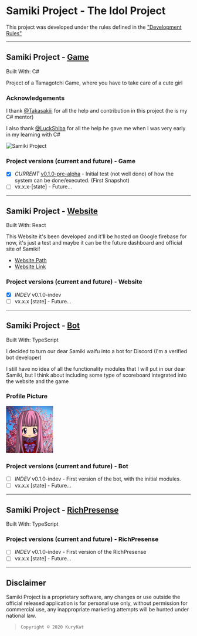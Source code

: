 # Samiki Project - **The Idol Project**

This project was developed under the rules defined in the ["Development Rules"](./Development-Rules.md)

---------------------------------------------

## Samiki Project - [Game](https://github.com/Samiki-Project/Samiki-Game)

Built With: C#

Project of a Tamagotchi Game, where you have to take care of a cute girl

### Acknowledgements

I thank [@Takasakiii](https://github.com/Takasakiii) for all the help and contribution in this project (he is my C# mentor)

I also thank [@LuckShiba](https://github.com/LuckShiba) for all the help he gave me when I was very early in my learning with C#

![Samiki Project](https://repository-images.githubusercontent.com/289616441/00f45600-e53d-11ea-815f-b02fac21a10d "Samiki Project")

### Project versions (current and future) - Game

- [x] *CURRENT* [v0.1.0-pre-alpha](https://github.com/KuryKat/Samiki-Project/releases/tag/Game-v0.1.0-pre-alpha) - Initial test (not well done) of how the system can be done/executed. (First Snapshot)
- [ ] vx.x.x-[state] - Future...

---------------------------------------------

## Samiki Project - [Website](https://github.com/Samiki-Project/Samiki-Website)

Built With: React

This Website it's been developed and it'll be hosted on Google firebase for now, it's just a test and maybe it can be the future dashboard and official site of Samiki!

- [Website Path](./Samiki-Website/README.md)
- [Website Link](https://samikiproject.web.app/)

### Project versions (current and future) - Website

- [x] *INDEV* v0.1.0-indev
- [ ] vx.x.x [state] - Future...

---------------------------------------------

## Samiki Project - [Bot](https://github.com/Samiki-Project/Samiki-Bot)

Built With: TypeScript

I decided to turn our dear Samiki waifu into a bot for Discord (I'm a verified bot developer)

I still have no idea of ​​all the functionality modules that I will put in our dear Samiki, but I think about including some type of scoreboard integrated into the website and the game

### Profile Picture

![Samiki Picture](./other/images/profile-picture.png)

### Project versions (current and future) - Bot

- [ ] *INDEV* v0.1.0-indev - First version of the bot, with the initial modules.
- [ ] vx.x.x [state] - Future...

---------------------------------------------

## Samiki Project - [RichPresense](https://github.com/Samiki-Project/Samiki-RichPresence)

Built With: TypeScript

### Project versions (current and future) - RichPresense

- [ ] *INDEV* v0.1.0-indev - First version of the RichPresense
- [ ] vx.x.x [state] - Future...

---------------------------------------------

## Disclaimer

Samiki Project is a proprietary software, any changes or use outside the official released application is for personal use only, without permission for commercial use, any inappropriate marketing attempts will be hunted under national law.

>     Copyright © 2020 KuryKat
